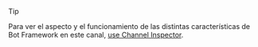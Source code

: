 > [!TIP]
> Para ver el aspecto y el funcionamiento de las distintas características de Bot Framework en este canal, [use Channel Inspector](~/bot-service-channel-inspector.md).